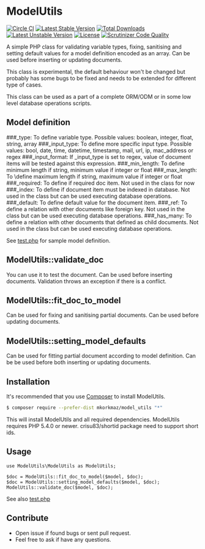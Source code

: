 # ModelUtils
[![Circle CI](https://circleci.com/gh/mkorkmaz/model_utils.svg?style=shield)](https://circleci.com/gh/mkorkmaz/model_utils)
[![Latest Stable Version](https://poser.pugx.org/mkorkmaz/model_utils/v/stable)](https://packagist.org/packages/mkorkmaz/model_utils) [![Total Downloads](https://poser.pugx.org/mkorkmaz/model_utils/downloads)](https://packagist.org/packages/mkorkmaz/model_utils) [![Latest Unstable Version](https://poser.pugx.org/mkorkmaz/model_utils/v/unstable)](https://packagist.org/packages/mkorkmaz/model_utils) [![License](https://poser.pugx.org/mkorkmaz/model_utils/license)](https://packagist.org/packages/mkorkmaz/model_utils)
[![Scrutinizer Code Quality](https://scrutinizer-ci.com/g/mkorkmaz/model_utils/badges/quality-score.png?b=master)](https://scrutinizer-ci.com/g/mkorkmaz/model_utils/?branch=master)

A simple PHP class for validating variable types, fixing, sanitising and setting default values for a model definition encoded as an array. Can be used before inserting or updating documents. 

This class is experimental, the default behaviour won't be changed but probably has some bugs to be fixed and needs to be extended for different type of cases.

This class can be used as a part of a complete ORM/ODM or in some low level database operations scripts.

## Model definition

###\_type: 
To define variable type. Possible values: boolean, integer, float, string, array
###\_input\_type:
To define more specific input type. Possible values: bool, date, time, datetime, timestamp, mail, url, ip, mac_address or regex 
###\_input\_format:
If \_input\_type is set to regex, value of document items will be tested against this expression. 
###\_min\_length:
To define minimum length if string, minimum value if integer or float
###\_max\_length: 
To \define maximum length if string, maximum value if integer or float
###\_required:
To define if required doc item. Not used in the class for now 
###\_index:
To define if document item must be indexed in database. Not used in the class but can be used executing database operations.
###\_default:
To define default value for the document item.
###\_ref:
To define a relation with other documents like foreign key. Not used in the class but can be used executing database operations.
###\_has_many:
To define a relation with other documents that defined as child documents. Not used in the class but can be used executing database operations.

See [test.php](https://github.com/mkorkmaz/model_utils/blob/master/test/test.php) for sample model definition.


## ModelUtils::validate\_doc

You can use it to test the document. Can be used before inserting documents. Validation throws an exception if there is a conflict.


## ModelUtils::fit\_doc\_to\_model

Can be used for fixing and sanitising partial documents. Can be used before updating documents.

## ModelUtils::setting\_model\_defaults

Can be used for fitting partial document according to model definition. Can be be used before both inserting or updating documents.


## Installation

It's recommended that you use [Composer](https://getcomposer.org/) to install ModelUtils.

```bash
$ composer require --prefer-dist mkorkmaz/model_utils "*"
```

This will install ModelUtils and all required dependencies. ModelUtils requires PHP 5.4.0 or newer. crisu83/shortid package need to support short ids.

## Usage
```
use ModelUtils\ModelUtils as ModelUtils;

$doc = ModelUtils::fit_doc_to_model($model, $doc);
$doc = ModelUtils::setting_model_defaults($model, $doc);
ModelUtils::validate_doc($model, $doc);
```
See also [test.php](https://github.com/mkorkmaz/model_utils/blob/master/test/test.php)

## Contribute
* Open issue if found bugs or sent pull request.
* Feel free to ask if have any questions.
